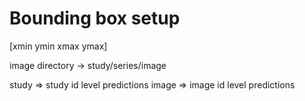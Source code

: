# Bounding box setup
[xmin ymin xmax ymax]

image directory -> study/series/image

study => study id level predictions
image => image id level predictions

